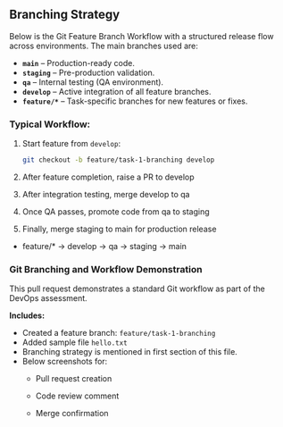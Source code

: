 ## Branching Strategy

Below is the Git Feature Branch Workflow with a structured release flow across environments. The main branches used are:

- **`main`** – Production-ready code. 
- **`staging`** – Pre-production validation. 
- **`qa`** – Internal testing (QA environment).
- **`develop`** – Active integration of all feature branches.
- **`feature/*`** – Task-specific branches for new features or fixes.

### Typical Workflow:

1. Start feature from `develop`:
   ```bash
   git checkout -b feature/task-1-branching develop

2. After feature completion, raise a PR to develop

3. After integration testing, merge develop to qa

3. Once QA passes, promote code from qa to staging

4. Finally, merge staging to main for production release


- feature/* → develop → qa → staging → main

### Git Branching and Workflow Demonstration

This pull request demonstrates a standard Git workflow as part of the DevOps assessment.

**Includes:**
- Created a feature branch: `feature/task-1-branching`
- Added sample file `hello.txt`
- Branching strategy is mentioned in first section of this file.
- Below screenshots for:
  - Pull request creation

  - Code review comment

  - Merge confirmation


